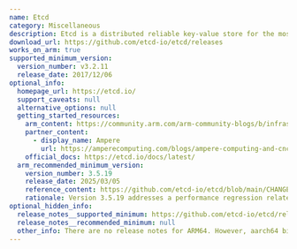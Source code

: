 ```yaml
---
name: Etcd
category: Miscellaneous
description: Etcd is a distributed reliable key-value store for the most critical data of a distributed system.
download_url: https://github.com/etcd-io/etcd/releases
works_on_arm: true
supported_minimum_version:
  version_number: v3.2.11
  release_date: 2017/12/06
optional_info:
  homepage_url: https://etcd.io/
  support_caveats: null
  alternative_options: null
  getting_started_resources:
    arm_content: https://community.arm.com/arm-community-blogs/b/infrastructure-solutions-blog/posts/improve-etcd-performance-by-18-percent-by-deploying-on-aws-graviton2
    partner_content:
      - display_name: Ampere
        url: https://amperecomputing.com/blogs/ampere-computing-and-cncf-supporting-arm-native-ci-for-ncf-projects
    official_docs: https://etcd.io/docs/latest/
  arm_recommended_minimum_version:
    version_number: 3.5.19
    release_date: 2025/03/05
    reference_content: https://github.com/etcd-io/etcd/blob/main/CHANGELOG/CHANGELOG-3.5.md#v3519-2025-03-05
    rationale: Version 3.5.19 addresses a performance regression related to uncertain compaction sleep intervals, which could enhance overall performance. Kindly refer [here](https://github.com/etcd-io/etcd/pull/19405).
optional_hidden_info:
  release_notes__supported_minimum: https://github.com/etcd-io/etcd/releases/tag/v3.2.11
  release_notes__recommended_minimum: null
  other_info: There are no release notes for ARM64. However, aarch64 binaries are published from v3.2.11 release.
---
```

